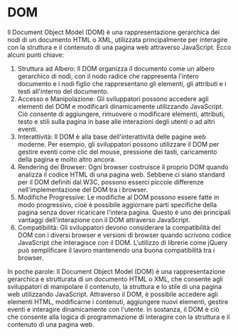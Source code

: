 # DOM

Il Document Object Model (DOM) è una rappresentazione gerarchica dei nodi di un documento HTML o XML, utilizzata principalmente per interagire con la struttura e il contenuto di una pagina web attraverso JavaScript. Ecco alcuni punti chiave:

1. Struttura ad Albero: Il DOM organizza il documento come un albero gerarchico di nodi, con il nodo radice che rappresenta l'intero documento e i nodi figlio che rappresentano gli elementi, gli attributi e i testi all'interno del documento.
2. Accesso e Manipolazione: Gli sviluppatori possono accedere agli elementi del DOM e modificarli dinamicamente utilizzando JavaScript. Ciò consente di aggiungere, rimuovere o modificare elementi, attributi, testo e stili sulla pagina in base alle interazioni degli utenti o ad altri eventi.
3. Interattività: Il DOM è alla base dell'interattività delle pagine web moderne. Per esempio, gli sviluppatori possono utilizzare il DOM per gestire eventi come clic del mouse, pressione dei tasti, caricamento della pagina e molto altro ancora.
4. Rendering dei Browser: Ogni browser costruisce il proprio DOM quando analizza il codice HTML di una pagina web. Sebbene ci siano standard per il DOM definiti dal W3C, possono esserci piccole differenze nell'implementazione del DOM tra i browser.
5. Modifiche Progressive: Le modifiche al DOM possono essere fatte in modo progressivo, cioè è possibile aggiornare parti specifiche della pagina senza dover ricaricare l'intera pagina. Questo è uno dei principali vantaggi dell'interazione con il DOM attraverso JavaScript.
6. Compatibilità: Gli sviluppatori devono considerare la compatibilità del DOM con i diversi browser e versioni di browser quando scrivono codice JavaScript che interagisce con il DOM. L'utilizzo di librerie come jQuery può semplificare il lavoro mantenendo una buona compatibilità tra i browser.

In poche parole:
Il Document Object Model (DOM) è una rappresentazione gerarchica e strutturata di un documento HTML o XML, che consente agli sviluppatori di manipolare il contenuto, la struttura e lo stile di una pagina web utilizzando JavaScript. Attraverso il DOM, è possibile accedere agli elementi HTML, modificarne i contenuti, aggiungere nuovi elementi, gestire eventi e interagire dinamicamente con l'utente. In sostanza, il DOM è ciò che consente alla logica di programmazione di interagire con la struttura e il contenuto di una pagina web.
